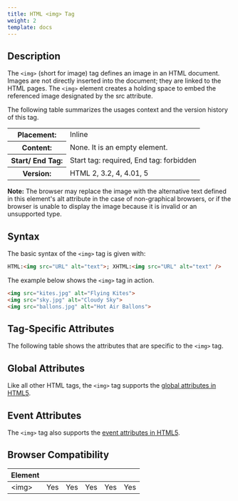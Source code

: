```yaml
---
title: HTML <img> Tag
weight: 2
template: docs
---	
```

## Description

The `<img>` (short for image) tag defines an image in an HTML document. Images are not directly inserted into the document; they are linked to the HTML pages. The `<img>` element creates a holding space to embed the referenced image designated by the src attribute.

The following table summarizes the usages context and the version history of this tag.

<table style="width:100%">
  <tr>
    <th>Placement:</th>
    <td>Inline</td>
  </tr>
  <tr>
    <th>Content:</th>
    <td>None. It is an empty element.</td>
  </tr>
  <tr>
    <th>Start/ End Tag:</th>
    <td>Start tag: required, End tag: forbidden</td>
  </tr>
    <tr>
    <th>Version:</th>
    <td>HTML 2, 3.2, 4, 4.01, 5</td>
  </tr>
</table>	

<div class="note">
<p><strong>Note:</strong> The browser may replace the image with the alternative text defined in this element's alt attribute in the case of non-graphical browsers, or if the browser is unable to display the image because it is invalid or an unsupported type.</p>
</div>

## Syntax

The basic syntax of the `<img>` tag is given with:

```html
HTML:<img src="URL" alt="text">; XHTML:<img src="URL" alt="text" />
```

The example below shows the `<img>` tag in action.

```html
<img src="kites.jpg" alt="Flying Kites">
<img src="sky.jpg" alt="Cloudy Sky">
<img src="ballons.jpg" alt="Hot Air Ballons">
```

## Tag-Specific Attributes
The following table shows the attributes that are specific to the <code>&lt;img&gt;</code> tag.

## Global Attributes

Like all other HTML tags, the `<img>` tag supports the [global attributes in HTML5](https://www.tutorialrepublic.com/html-reference/html5-global-attributes.php).

## Event Attributes

The `<img>` tag also supports the [event attributes in HTML5](https://www.tutorialrepublic.com/html-reference/html5-event-attributes.php).

## Browser Compatibility
|  Element |<i class="chrome"></i>    | <i class="ie"></i>   | <i class="firefox"></i>   |  <i class="safari"></i>  | <i class="opera"></i>   |
| ------------ | ------------ | ------------ | ------------ | ------------ | ------------ |
| &lt;img&gt;  |Yes   |Yes   |Yes   |Yes   |Yes   |

